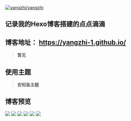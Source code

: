 [![yangzhi/yangzhi](https://gitee.com/yangzhi-1/yangzhi/widgets/widget_card.svg?colors=393222,ebdfc1,fffae5,d8ca9f,393222,a28b40)](https://gitee.com/yangzhi-1/yangzhi)

## 记录我的Hexo博客搭建的点点滴滴
## 博客地址： https://yangzhi-1.github.io/
> **暂无**
## 使用主题
> **安知鱼主题**
## 博客预览
![](https://gitee.com/yangzhi-1/picture/raw/master/6.jpg)
![](https://gitee.com/yangzhi-1/picture/raw/master/5.jpg)
![](https://gitee.com/yangzhi-1/picture/raw/master/4.jpg)
![](https://gitee.com/yangzhi-1/picture/raw/master/3.jpg)
![](https://gitee.com/yangzhi-1/picture/raw/master/2.jpg)
![](https://gitee.com/yangzhi-1/picture/raw/master/1.jpg)